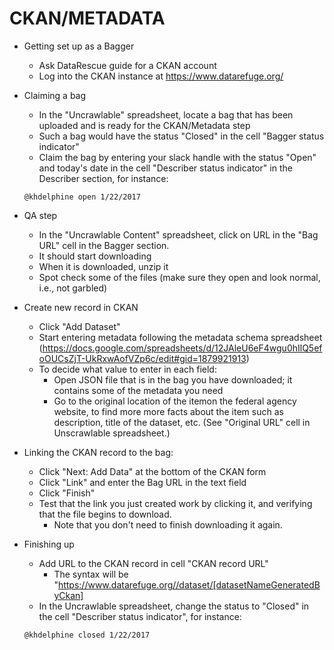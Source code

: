 # CKAN/METADATA

- Getting set up as a Bagger
  - Ask DataRescue guide for a CKAN account
  - Log into the CKAN instance at https://www.datarefuge.org/

- Claiming a bag
  - In the "Uncrawlable" spreadsheet, locate a bag that has been uploaded and is ready for the CKAN/Metadata step
  - Such a bag would have the status "Closed" in the cell "Bagger status indicator" 
  - Claim the bag by entering your slack handle with the status "Open" and today's date in the cell "Describer status indicator" in the Describer section, for instance: 
  ```
  @khdelphine open 1/22/2017
  ```

- QA step 
  - In the "Uncrawlable Content" spreadsheet, click on URL in the "Bag URL" cell in the Bagger section.   
  - It should start downloading
  - When it is downloaded, unzip it 
  - Spot check some of the files (make sure they open and look normal, i.e., not garbled)

- Create new record in CKAN 
  - Click "Add Dataset"
  - Start entering metadata following the metadata schema spreadsheet (https://docs.google.com/spreadsheets/d/12JAleU6eF4wgu0hIlQ5efoOUCsZjT-UkRxwAofVZp6c/edit#gid=1879921913)
  - To decide what value to enter in each field:
    - Open JSON file that is in the bag you have downloaded; it contains some of the metadata you need
    - Go to the original location of the itemon the federal agency website, to find more more facts about the item such as     description, title of the dataset, etc. (See "Original URL" cell in Unscrawlable spreadsheet.)
    
- Linking the CKAN record to the bag:
  - Click "Next: Add Data" at the bottom of the CKAN form
  - Click "Link" and enter the Bag URL in the text field
  - Click "Finish"
  - Test that the link you just created work by clicking it, and verifying that the file begins to download. 
    - Note that you don't need to finish downloading it again.

- Finishing up
  - Add URL to the CKAN record in cell "CKAN record URL"
    - The syntax will be "https://www.datarefuge.org//dataset/[datasetNameGeneratedByCkan]
  - In the Uncrawlable spreadsheet, change the status to "Closed" in the cell "Describer status indicator", for instance: 
  ```
  @khdelphine closed 1/22/2017
  ```


